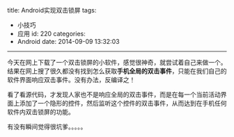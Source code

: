 title: Android实现双击锁屏
tags:
  - 小技巧
  - 应用
id: 220
categories:
  - Android
date: 2014-09-09 13:32:03
---

今天在网上下载了一个双击锁屏的小软件，感觉很神奇，就尝试着自己来做一个。结果在网上搜了很久都没有找到怎么获取**手机全局的双击事件**，只能在我们自己的软件界面响应双击事件。没有办法，反编译之！

看了看源代码，才发现人家也不是响应全局的双击事件，而是在每一个当前活动界面上添加了一个隐形的控件，然后监听这个控件的双击事件，从而达到在手机任何软件内双击锁屏的功能。

有没有瞬间觉得很坑爹。。。。。